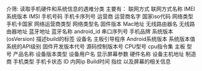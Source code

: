介筛:
读取手机硬件和系统信息的遇难分类
主要有：
联网方式
联网方式名称
IMEI
系统版本
IMSI
手机号码
手机卡序列号
运营商
运营商名字
国家iso代码
网络类型
手机卡国家
网络运营商类型
网络类型名
固件版本
Mac地址
无线路由器名
无线路由器地址
蓝牙地址
蓝牙名称
android_id
串口序列号
手机品牌
系统版本(osVersion)
描述build的标签
设备名
主板引导程序
Android系统版本
系统版本值
系统的API级别
固件开发版本代号
源码控制版本号
CPU型号
cpu指令集
主板
型号
产品名称
设备版本类型
设备用户名
显示屏幕参数
硬件名称
设备主机地址
制造商
手机类型
手机卡状态
ID
内网ip
Build时间
指纹
以及屏幕的相关信息
